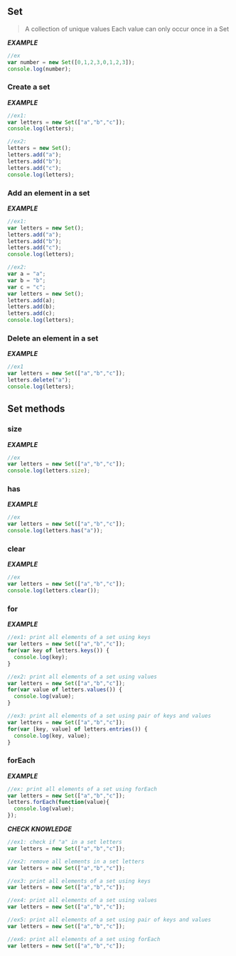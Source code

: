 ## Set
> A collection of unique values
> Each value can only occur once in a Set

***EXAMPLE***
```javascript
//ex
var number = new Set([0,1,2,3,0,1,2,3]);        
console.log(number);
```

### Create a set
***EXAMPLE***
```javascript
//ex1:
var letters = new Set(["a","b","c"]);
console.log(letters);

//ex2:
letters = new Set();
letters.add("a");
letters.add("b");
letters.add("c");
console.log(letters);
```

### Add an element in a set
***EXAMPLE***
```javascript
//ex1:
var letters = new Set();
letters.add("a");
letters.add("b");
letters.add("c");
console.log(letters);

//ex2:
var a = "a";
var b = "b";
var c = "c";
var letters = new Set();
letters.add(a);
letters.add(b);
letters.add(c);
console.log(letters);
```

### Delete an element in a set
***EXAMPLE***
```javascript
//ex1
var letters = new Set(["a","b","c"]);
letters.delete("a");
console.log(letters);
```

## Set methods
### size
***EXAMPLE***
```javascript
//ex
var letters = new Set(["a","b","c"]);
console.log(letters.size);
```

### has
***EXAMPLE***
```javascript
//ex
var letters = new Set(["a","b","c"]);
console.log(letters.has("a"));
```

### clear
***EXAMPLE***
```javascript
//ex
var letters = new Set(["a","b","c"]);
console.log(letters.clear());
```

### for
***EXAMPLE***
```javascript
//ex1: print all elements of a set using keys
var letters = new Set(["a","b","c"]);
for(var key of letters.keys()) {
  console.log(key);
}

//ex2: print all elements of a set using values
var letters = new Set(["a","b","c"]);
for(var value of letters.values()) {
  console.log(value);
}

//ex3: print all elements of a set using pair of keys and values
var letters = new Set(["a","b","c"]);
for(var [key, value] of letters.entries()) {
  console.log(key, value);
}
```

### forEach
***EXAMPLE***
```javascript
//ex: print all elements of a set using forEach
var letters = new Set(["a","b","c"]);
letters.forEach(function(value){
  console.log(value);
});
```

***CHECK KNOWLEDGE***
```javascript
//ex1: check if "a" in a set letters
var letters = new Set(["a","b","c"]);

//ex2: remove all elements in a set letters
var letters = new Set(["a","b","c"]);

//ex3: print all elements of a set using keys
var letters = new Set(["a","b","c"]);

//ex4: print all elements of a set using values
var letters = new Set(["a","b","c"]);

//ex5: print all elements of a set using pair of keys and values
var letters = new Set(["a","b","c"]);

//ex6: print all elements of a set using forEach
var letters = new Set(["a","b","c"]);
```